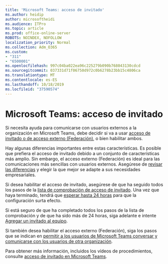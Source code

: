 ```yaml
---
title: 'Microsoft Teams: acceso de invitado'
ms.author: heidip
author: microsoftheidi
ms.audience: ITPro
ms.topic: article
ms.prod: office-online-server
ROBOTS: NOINDEX, NOFOLLOW
localization_priority: Normal
ms.collection: Adm_O365
ms.custom:
- "311"
- "6500001"
ms.openlocfilehash: 997c04ba022ea96c225279b090b768043130cdcd
ms.sourcegitcommit: 037331d71f06750d972c0b6278b23bb15c4806ca
ms.translationtype: MT
ms.contentlocale: es-ES
ms.lasthandoff: 10/18/2019
ms.locfileid: "37590574"
---
```

# <a name="microsoft-teams---guest-access"></a>Microsoft Teams: acceso de invitado

Si necesita ayuda para comunicarse con usuarios externos a la organización en Microsoft Teams, debe decidir si va a usar [acceso de invitado o de acceso externo (Federación)](https://docs.microsoft.com/en-us/microsoftteams/manage-external-access#external-access-vs-guest-access), o bien habilitar ambos.

Hay algunas diferencias importantes entre estas características. Es posible que prefiera el acceso de invitado debido a un conjunto de características más amplio. Sin embargo, el acceso externo (Federación) es ideal para las comunicaciones más sencillas con usuarios externos. Asegúrese de [revisar las diferencias](https://docs.microsoft.com/en-us/microsoftteams/manage-external-access#external-access-vs-guest-access) y elegir la que mejor se adapte a sus necesidades empresariales.

Si desea habilitar el acceso de invitado, asegúrese de que ha seguido todos los pasos de la [lista de comprobación de acceso de invitado](https://docs.microsoft.com/en-us/microsoftteams/guest-access-checklist). Una vez que haya terminado, tendrá que [esperar hasta 24 horas](https://docs.microsoft.com/en-us/microsoftteams/manage-guests#guest-access-latencies) para que la configuración surta efecto.

Si está seguro de que ha completado todos los pasos de la lista de comprobación y de que ha sido más de 24 horas, siga adelante e intente [Agregar un invitado al equipo](https://support.office.com/en-us/article/add-guests-to-a-team-in-teams-fccb4fa6-f864-4508-bdde-256e7384a14f#ID0EAABAAA=Desktop).

Si también desea habilitar el acceso externo (Federación), siga los pasos que se indican en [permitir a los usuarios de Microsoft Teams conversar y comunicarse con los usuarios de otra organización](https://docs.microsoft.com/en-us/microsoftteams/manage-external-access#let-your-teams-users-chat-and-communicate-with-users-in-another-organization).

Para obtener más información, incluidos los vídeos de procedimientos, consulte [acceso de invitado en Microsoft Teams](https://docs.microsoft.com/microsoftteams/guest-access).
